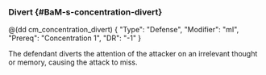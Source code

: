 ### Divert {#BaM-s-concentration-divert}


@(dd cm_concentration_divert)
{ "Type": "Defense",
	"Modifier": "mI",
	"Prereq": "Concentration 1",
	"DR": "-1"
}

The defendant diverts the attention of the attacker on an irrelevant
thought or memory, causing the attack to miss.

